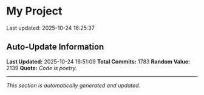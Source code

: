 # My Project


Last updated: 2025-10-24 16:25:37






























































































































































































































































































































































































































































































































































































































































































































































































































































































































































































































































































































































































































































































































































































































































































































































































































































































































































































































































































































































































































































































































































































































































## Auto-Update Information

**Last Updated:** 2025-10-24 16:51:09
**Total Commits:** 1783
**Random Value:** 2139
**Quote:** _Code is poetry._

---
_This section is automatically generated and updated._